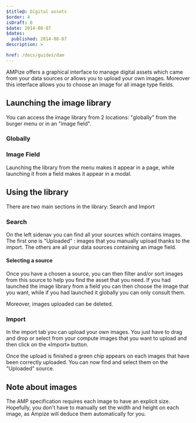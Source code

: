 ```yaml
---
$title@: Digital assets
$order: 4
isDraft: 0
$date: 2014-08-07
$dates:
  published: 2014-08-07
description: >

href: /docs/guides/dam
---
```


AMPize offers a graphical interface to manage digital assets which came from your data sources or allows you to upload your own images.
Moreover this interface allows you to choose an image for all image type fields.

## Launching the image library

You can access the image library from 2 locations: "globally" from the burger menu or in an "image field".

### Globally

<amp-img src="/static/img/menu-burger.png"  width="227"  height="105"  layout="fixed"  alt="burger menu"></amp-img>

<amp-img src="/static/img/image-library/menu-image-library.png"  width="610"  height="340"  layout="fixed" alt="menu image library"></amp-img>

### Image Field

<amp-img src="/static/img/image-library/inline-image-library.png"  width="361"  height="408" layout="fixed"  alt="inline image library"></amp-img>

Launching the library from the menu makes it appear in a page, while launching it from a field makes it appear in a modal.

## Using the library

There are two main sections in the library: Search and Import

### Search

<div class="col-12 md-col-8">
	<amp-img src="/static/img/image-library/search-image-library.png"  width="863"  height="547"  layout="responsive"  alt="search image library"></amp-img>
</div>

On the left sidenav you can find all your sources which contains images. The first one is "Uploaded" : images that you manually upload thanks to the import.
The others are all your data sources containing an image field.

#### Selecting a source

<div class="col-12 md-col-8">
	<amp-img src="/static/img/image-library/filter-image-library.png"  width="1179"  height="618"  layout="responsive"  alt="filter image library"></amp-img>
</div>

Once you have a chosen a source, you can then filter and/or sort images from this source to help you find the asset that you need.
If you had launched the image library from a field you can then choose the image that you want, while if you had launched it globally you can only consult them.

Moreover, images uploaded can be deleted.
<div class="col-6 md-col-4">
	<amp-img src="/static/img/image-library/choose-image-library.png"  width="342"  height="246"  layout="responsive"  alt="select image"></amp-img>
</div>

### Import

In the import tab you can upload your own images. You just have to drag and drop or select from your compute images that you want to upload and then click on the «Import» button.

<amp-img src="/static/img/image-library/import-image-library.png"  width="853"  height="498" layout="responsive"  alt="import image library"></amp-img>

Once the upload is finished a green chip appears on each images that have been correctly uploaded. You can now find and select them on the "Uploaded" source.

## Note about images

The AMP specification requires each image to have an explicit size. Hopefully, you don't have to manually set the width and height on each image, as Ampize will deduce them automatically for you.
